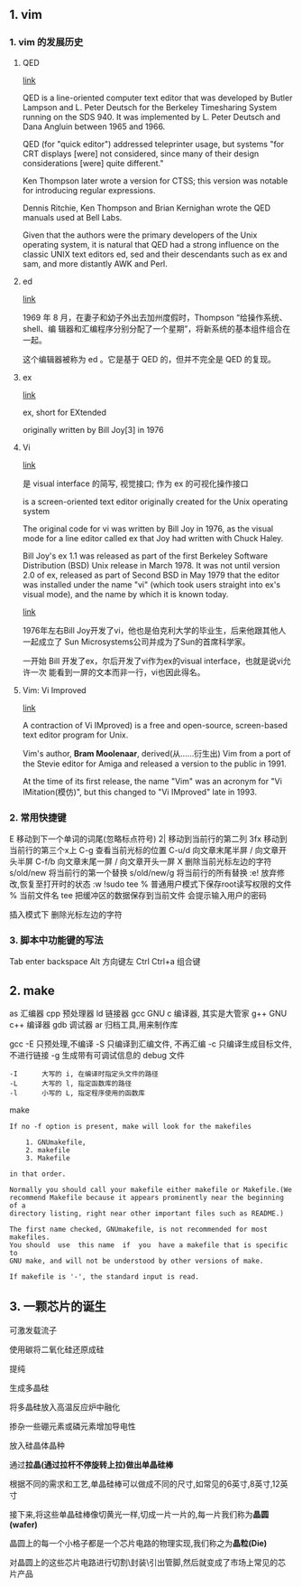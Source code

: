 ## 1. vim

### 1. vim 的发展历史

1. QED

    [link](https://en.wikipedia.org/wiki/QED_(text_editor))
    
    QED is a line-oriented computer text editor that was developed by Butler
    Lampson and L. Peter Deutsch for the Berkeley Timesharing System running on
    the SDS 940. It was implemented by L. Peter Deutsch and Dana Angluin
    between 1965 and 1966.

    QED (for "quick editor") addressed teleprinter usage, but systems "for CRT
    displays [were] not considered, since many of their design considerations
    [were] quite different."
    
    Ken Thompson later wrote a version for CTSS; this version was notable for
    introducing regular expressions. 

    Dennis Ritchie, Ken Thompson and Brian Kernighan wrote the QED manuals used
    at Bell Labs.

    Given that the authors were the primary developers of the Unix operating
    system, it is natural that QED had a strong influence on the classic UNIX
    text editors ed, sed and their descendants such as ex and sam, and more
    distantly AWK and Perl.


2. ed

    [link](https://en.wikipedia.org/wiki/Ed_(text_editor))
    
    1969 年 8 月，在妻子和幼子外出去加州度假时，Thompson “给操作系统、shell、编
    辑器和汇编程序分别分配了一个星期”，将新系统的基本组件组合在一起。

    这个编辑器被称为 ed 。它是基于 QED 的，但并不完全是 QED 的复现。

3. ex
    
    [link](https://en.wikipedia.org/wiki/Ex_(text_editor))

    ex, short for EXtended

    originally written by Bill Joy[3] in 1976

4. Vi

    [link](https://en.wikipedia.org/wiki/Vi)

    是 visual interface 的简写, 视觉接口; 作为 ex 的可视化操作接口

    is a screen-oriented text editor originally created for the Unix operating
    system

    The original code for vi was written by Bill Joy in 1976, as the visual
    mode for a line editor called ex that Joy had written with Chuck Haley.

    Bill Joy's ex 1.1 was released as part of the first Berkeley Software
    Distribution (BSD) Unix release in March 1978. It was not until version 2.0
    of ex, released as part of Second BSD in May 1979 that the editor was
    installed under the name "vi" (which took users straight into ex's visual
    mode), and the name by which it is known today.



    [link](http://www.wallcopper.com/linux/16.html)

    1976年左右Bill Joy开发了vi，他也是伯克利大学的毕业生，后来他跟其他人一起成立了
    Sun Microsystems公司并成为了Sun的首席科学家。

    一开始 Bill 开发了ex，尔后开发了vi作为ex的visual interface，也就是说vi允许一次
    能看到一屏的文本而非一行，vi也因此得名。


5. Vim: Vi Improved

    [link](https://en.wikipedia.org/wiki/Vim_(text_editor))

    A contraction of Vi IMproved) is a free and open-source, screen-based text
    editor program for Unix.

    Vim's author, **Bram Moolenaar**, derived(从……衍生出) Vim from a port of
    the Stevie editor for Amiga and released a version to the public in 1991.

    At the time of its first release, the name "Vim" was an acronym for "Vi
    IMitation(模仿)", but this changed to "Vi IMproved" late in 1993.



### 2. 常用快捷键

E               移动到下一个单词的词尾(忽略标点符号)
2|              移动到当前行的第二列
3fx             移动到当前行的第三个x上
C-g             查看当前光标的位置
C-u/d           向文章末尾半屏 / 向文章开头半屏
C-f/b           向文章末尾一屏 / 向文章开头一屏
X               删除当前光标左边的字符
s/old/new       将当前行的第一个替换
s/old/new/g     将当前行的所有替换
:e!             放弃修改,恢复至打开时的状态
:w !sudo tee %  普通用户模式下保存root读写权限的文件
    % 当前文件名
    tee 把缓冲区的数据保存到当前文件
    会提示输入用户的密码

插入模式下
    <C-h> 删除光标左边的字符


### 3. 脚本中功能键的写法

Tab
<CR>        enter
<F5>
<Esc>
<BS>        backspace
<DELETE>
<A>         Alt
<Space>
<LEFT>      方向键左
<RIGHT>
<UP>
<DOWN>
<C>         Ctrl
<C-a>       Ctrl+a 组合键



## 2. make

as      汇编器
cpp     预处理器
ld      链接器
gcc     GNU c 编译器, 其实是大管家
g++     GNU c++ 编译器
gdb     调试器
ar      归档工具,用来制作库


gcc
    -E      只预处理,不编译
    -S      只编译到汇编文件, 不再汇编
    -c      只编译生成目标文件,不进行链接
    -g      生成带有可调试信息的 debug 文件

    -I      大写的 i, 在编译时指定头文件的路径
    -L      大写的 l, 指定函数库的路径
    -l      小写的 L, 指定程序使用的函数库


make

    If no -f option is present, make will look for the makefiles 

        1. GNUmakefile,
        2. makefile
        3. Makefile

    in that order.

    Normally you should call your makefile either makefile or Makefile.(We
    recommend Makefile because it appears prominently near the beginning of a
    directory listing, right near other important files such as README.) 

    The first name checked, GNUmakefile, is not recommended for most makefiles.
    You should  use  this name  if  you  have a makefile that is specific to
    GNU make, and will not be understood by other versions of make.

    If makefile is '-', the standard input is read.


## 3. 一颗芯片的诞生

可激发载流子

使用碳将二氧化硅还原成硅

提纯

生成多晶硅

将多晶硅放入高温反应炉中融化

掺杂一些硼元素或磷元素增加导电性

放入硅晶体晶种

通过**拉晶(通过拉杆不停旋转上拉)**做出**单晶硅棒**

根据不同的需求和工艺,单晶硅棒可以做成不同的尺寸,如常见的6英寸,8英寸,12英寸

接下来,将这些单晶硅棒像切黄光一样,切成一片一片的,每一片我们称为**晶圆(wafer)**

晶圆上的每一个小格子都是一个芯片电路的物理实现,我们称之为**晶粒(Die)**

对晶圆上的这些芯片电路进行切割\封装\引出管脚,然后就变成了市场上常见的芯片产品
